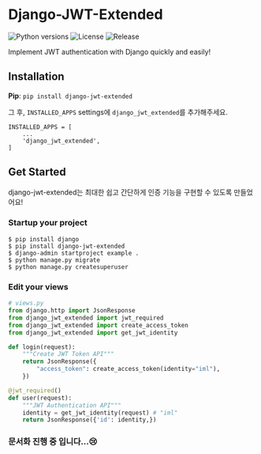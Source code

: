 # Django-JWT-Extended

![Python versions](https://img.shields.io/pypi/pyversions/django-jwt-extended) ![License](https://img.shields.io/badge/license-MIT-green) ![Release](https://img.shields.io/badge/release-1.0.0-red)

Implement JWT authentication with Django quickly and easily!



## Installation

**Pip**: `pip install django-jwt-extended`

그 후, `INSTALLED_APPS` settings에 `django_jwt_extended`를 추가해주세요.

```
INSTALLED_APPS = [
    ...
    'django_jwt_extended',
]
```



## Get Started

django-jwt-extended는 최대한 쉽고 간단하게 인증 기능을 구현할 수 있도록 만들었어요!

### Startup your project

```shell
$ pip install django
$ pip install django-jwt-extended
$ django-admin startproject example .
$ python manage.py migrate
$ python manage.py createsuperuser
```

### Edit your views

```python
# views.py
from django.http import JsonResponse
from django_jwt_extended import jwt_required
from django_jwt_extended import create_access_token
from django_jwt_extended import get_jwt_identity

def login(request):
    """Create JWT Token API"""
    return JsonResponse({
        "access_token": create_access_token(identity="iml"),
    })

@jwt_required()
def user(request):
    """JWT Authentication API"""
    identity = get_jwt_identity(request) # "iml"
    return JsonResponse({'id': identity,})
```



### **문서화 진행 중 입니다...😢**

